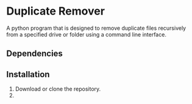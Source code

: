# Duplicate Remover
A python program that is designed to remove duplicate files recursively from a specified drive or folder using a command line interface.

## Dependencies

## Installation
1. Download or clone the repository.
2. 
